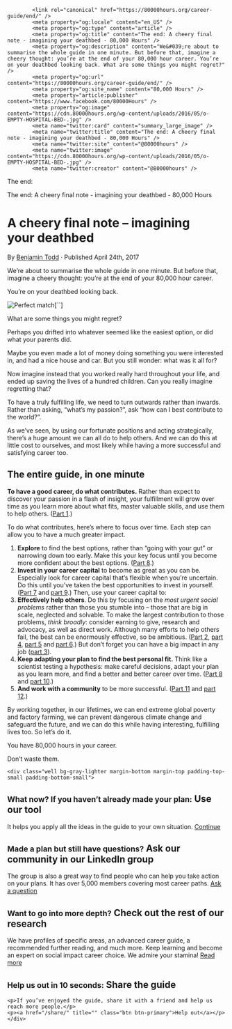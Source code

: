 ```
        <link rel="canonical" href="https://80000hours.org/career-guide/end/" />
        <meta property="og:locale" content="en_US" />
        <meta property="og:type" content="article" />
        <meta property="og:title" content="The end: A cheery final note - imagining your deathbed - 80,000 Hours" />
        <meta property="og:description" content="We&#039;re about to summarise the whole guide in one minute. But before that, imagine a cheery thought: you’re at the end of your 80,000 hour career. You’re on your deathbed looking back. What are some things you might regret?" />
        <meta property="og:url" content="https://80000hours.org/career-guide/end/" />
        <meta property="og:site_name" content="80,000 Hours" />
        <meta property="article:publisher" content="https://www.facebook.com/80000Hours" />
        <meta property="og:image" content="https://cdn.80000hours.org/wp-content/uploads/2016/05/o-EMPTY-HOSPITAL-BED-.jpg" />
        <meta name="twitter:card" content="summary_large_image" />
        <meta name="twitter:title" content="The end: A cheery final note - imagining your deathbed - 80,000 Hours" />
        <meta name="twitter:site" content="@80000hours" />
        <meta name="twitter:image" content="https://cdn.80000hours.org/wp-content/uploads/2016/05/o-EMPTY-HOSPITAL-BED-.jpg" />
        <meta name="twitter:creator" content="@80000hours" />
```

The end:

The end: A cheery final note - imagining your deathbed - 80,000 Hours

# A cheery final note &#8211; imagining your&nbsp;deathbed

By <span class="byline author vcard"><a href="https://80000hours.org/author/benjamin-todd/" rel="author" class="fn">Benjamin Todd</a></span> &middot; Published <time class="published" datetime="2017-04-24T20:30:42+00:00">April 24th, 2017</time>

We&#8217;re about to summarise the whole guide in one minute. But before that, imagine a cheery thought: you’re at the end of your 80,000 hour career.

You’re on your deathbed looking back.

![Perfect match](https://cdn.80000hours.org/wp-content/uploads/2016/05/o-EMPTY-HOSPITAL-BED-.jpg)[``]

What are some things you might regret?

Perhaps you drifted into whatever seemed like the easiest option, or did what your parents did.

Maybe you even made a lot of money doing something you were interested in, and had a nice house and car. But you still wonder: what was it all for?

Now imagine instead that you worked really hard throughout your life, and ended up saving the lives of a hundred children. Can you really imagine regretting that?

To have a truly fulfilling life, we need to turn outwards rather than inwards. Rather than asking, “what&#8217;s my passion?”, ask “how can I best contribute to the world?”.

As we’ve seen, by using our fortunate positions and acting strategically, there’s a huge amount we can all do to help others. And we can do this at little cost to ourselves, and most likely while having a more successful and satisfying career too.

## The entire guide, in one minute

<strong>To have a good career, do what contributes.</strong> Rather than expect to discover your passion in a flash of insight, your fulfillment will grow over time as you learn more about what fits, master valuable skills, and use them to help others. (<a href="/career-guide/job-satisfaction/">Part 1</a>.)

To do what contributes, here&#8217;s where to focus over time. Each step can allow you to have a much greater impact.

1. <strong>Explore</strong> to find the best options, rather than “going with your gut” or narrowing down too early. Make this your key focus until you become more confident about the best options. (<a href="/career-guide/personal-fit/">Part 8</a>.)
1. <strong>Invest in your career capital</strong> to become as great as you can be. Especially look for career capital that’s flexible when you’re uncertain. Do this until you&#8217;ve taken the best opportunities to invest in yourself. (<a href="/career-guide/career-capital/">Part 7</a> and <a href="/career-guide/how-to-be-successful/">part 9</a>.) Then, use your career capital to:
1. <strong>Effectively help others</strong>. Do this by focusing on the *most urgent social problems* rather than those you stumble into – those that are big in scale, neglected and solvable. To make the largest contribution to those problems, *think broadly*: consider earning to give, research and advocacy, as well as direct work. Although many efforts to help others fail, the best can be enormously effective, so be ambitious. (<a href="/career-guide/how-much-difference-can-one-person-make/">Part 2</a>, <a href="/career-guide/most-pressing-problems/">part 4</a>, <a href="/career-guide/world-problems/">part 5</a> and <a href="/career-guide/high-impact-jobs/">part 6</a>.) But don’t forget you can have a big impact in any job (<a href="/career-guide/anyone-make-a-difference/">part 3</a>).
1. <strong>Keep adapting your plan to find the best personal fit.</strong> Think like a scientist testing a hypothesis: make careful decisions, adapt your plan as you learn more, and find a better and better career over time. (<a href="/career-guide/personal-fit/">Part 8</a> and <a href="/career-guide/career-planning/">part 10</a>.)
1. <strong>And work with a community</strong> to be more successful. (<a href="/career-guide/how-to-get-a-job/">Part 11</a> and <a href="/career-guide/community/">part 12</a>.)

By working together, in our lifetimes, we can end extreme global poverty and factory farming, we can prevent dangerous climate change and safeguard the future, and we can do this while having interesting, fulfilling lives too. So let’s do it.

You have 80,000 hours in your career.

Don’t waste them.

```
<div class="well bg-gray-lighter margin-bottom margin-top padding-top-small padding-bottom-small">
```

## <small>What now? If you haven’t already made your plan:</small> Use our tool

It helps you apply all the ideas in the guide to your own situation.
<a href="/career-planning-tool/" title="" class="btn btn-primary">Continue</a>

## <small>Made a plan but still have questions?</small> Ask our community in our LinkedIn group

The group is also a great way to find people who can help you take action on your plans. It has over 5,000 members covering most career paths.
<a href="https://www.linkedin.com/groups/5057625" title="" class="btn btn-default">Ask a question</a>

## <small>Want to go into more depth?</small> Check out the rest of our research

We have profiles of specific areas, an advanced career guide, a recommended further reading, and much more. Keep learning and become an expert on social impact career choice. We admire your stamina!
<a href="/research/" title="" class="btn btn-default">Read more</a>

## <small>Help us out in 10 seconds:</small> Share the guide

```
<p>If you’ve enjoyed the guide, share it with a friend and help us reach more people.</p>
<p><a href="/share/" title="" class="btn btn-primary">Help out</a></p>
</div>
```
